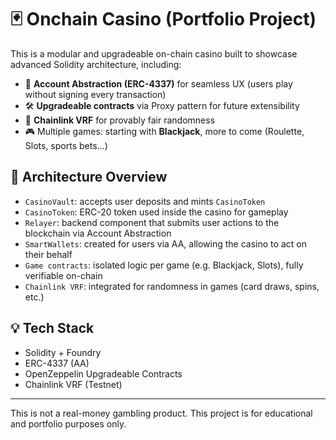 # 🃏 Onchain Casino (Portfolio Project)

This is a modular and upgradeable on-chain casino built to showcase advanced Solidity architecture, including:

- 🧠 **Account Abstraction (ERC-4337)** for seamless UX (users play without signing every transaction)
- 🛠️ **Upgradeable contracts** via Proxy pattern for future extensibility
- 🎲 **Chainlink VRF** for provably fair randomness
- 🎮 Multiple games: starting with **Blackjack**, more to come (Roulette, Slots, sports bets...)

## 🔧 Architecture Overview

- `CasinoVault`: accepts user deposits and mints `CasinoToken`
- `CasinoToken`: ERC-20 token used inside the casino for gameplay
- `Relayer`: backend component that submits user actions to the blockchain via Account Abstraction
- `SmartWallets`: created for users via AA, allowing the casino to act on their behalf 
- `Game contracts`: isolated logic per game (e.g. Blackjack, Slots), fully verifiable on-chain
- `Chainlink VRF`: integrated for randomness in games (card draws, spins, etc.)

## 💡 Tech Stack

- Solidity + Foundry
- ERC-4337 (AA)
- OpenZeppelin Upgradeable Contracts
- Chainlink VRF (Testnet)
---

This is not a real-money gambling product. This project is for educational and portfolio purposes only.
